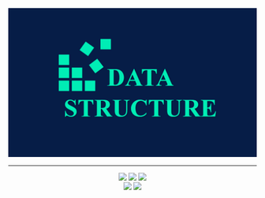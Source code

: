 <div align="center">
    <img src="/Resources/Data_Structure_Image.png"/>
</div>

---

<p align="center">
    <img src="https://img.shields.io/badge/Vim-019733.svg?&style=for-the-badge&logo=Vim&logoColor=white"/>
    <img src="https://img.shields.io/badge/Clion-000000.svg?&style=for-the-badge&logo=CLion&logoColor=white"/>
    <img src="https://img.shields.io/badge/Git-F05032.svg?&style=for-the-badge&logo=Git&logoColor=white"/><br>
    <img src="https://img.shields.io/badge/PowerShell-5391FE.svg?&style=for-the-badge&logo=PowerShell&logoColor=white"/>
    <img src="https://img.shields.io/badge/C++-3178C6.svg?&style=for-the-badge&logo=Cplusplus&logoColor=white"/>
</p>